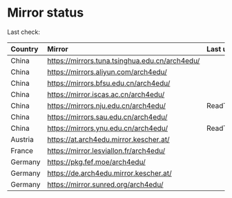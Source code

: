<script src="./time.js"></script>
# Mirror status
Last check: <script type="text/javascript">localize(1694571748.0592601);</script>

|Country|Mirror|Last update|
|:------|:-----|:----------|
|China|https://mirrors.tuna.tsinghua.edu.cn/arch4edu/|<script type="text/javascript">localize(1694543981);</script>|
|China|https://mirrors.aliyun.com/arch4edu/|<script type="text/javascript">localize(1694543688);</script>|
|China|https://mirrors.bfsu.edu.cn/arch4edu/|<script type="text/javascript">localize(1694543688);</script>|
|China|https://mirror.iscas.ac.cn/arch4edu/|<script type="text/javascript">localize(1694543981);</script>|
|China|https://mirrors.nju.edu.cn/arch4edu/|ReadTimeout|
|China|https://mirrors.sau.edu.cn/arch4edu/|<script type="text/javascript">localize(1694543981);</script>|
|China|https://mirrors.ynu.edu.cn/arch4edu/|ReadTimeout|
|Austria|https://at.arch4edu.mirror.kescher.at/|<script type="text/javascript">localize(1694543981);</script>|
|France|https://mirror.lesviallon.fr/arch4edu/|<script type="text/javascript">localize(1694543981);</script>|
|Germany|https://pkg.fef.moe/arch4edu/|<script type="text/javascript">localize(1694543981);</script>|
|Germany|https://de.arch4edu.mirror.kescher.at/|<script type="text/javascript">localize(1694543981);</script>|
|Germany|https://mirror.sunred.org/arch4edu/|<script type="text/javascript">localize(1694543981);</script>|

<script src="./tablefilter/tablefilter.js"></script>
<script src="./table.js"></script>